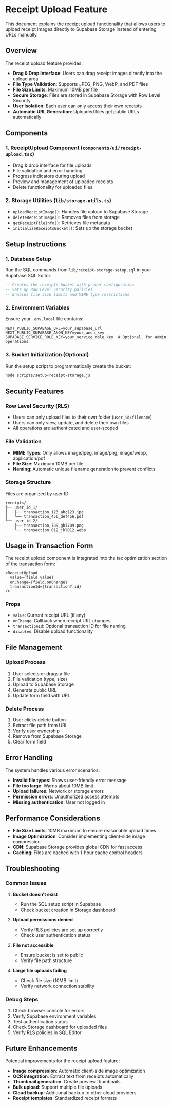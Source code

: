 # Receipt Upload Feature

This document explains the receipt upload functionality that allows users to upload receipt images directly to Supabase Storage instead of entering URLs manually.

## Overview

The receipt upload feature provides:
- **Drag & Drop Interface**: Users can drag receipt images directly into the upload area
- **File Type Validation**: Supports JPEG, PNG, WebP, and PDF files
- **File Size Limits**: Maximum 10MB per file
- **Secure Storage**: Files are stored in Supabase Storage with Row Level Security
- **User Isolation**: Each user can only access their own receipts
- **Automatic URL Generation**: Uploaded files get public URLs automatically

## Components

### 1. ReceiptUpload Component (`components/ui/receipt-upload.tsx`)
- Drag & drop interface for file uploads
- File validation and error handling
- Progress indicators during upload
- Preview and management of uploaded receipts
- Delete functionality for uploaded files

### 2. Storage Utilities (`lib/storage-utils.ts`)
- `uploadReceiptImage()`: Handles file upload to Supabase Storage
- `deleteReceiptImage()`: Removes files from storage
- `getReceiptFileInfo()`: Retrieves file metadata
- `initializeReceiptsBucket()`: Sets up the storage bucket

## Setup Instructions

### 1. Database Setup
Run the SQL commands from `lib/receipt-storage-setup.sql` in your Supabase SQL Editor:

```sql
-- Creates the receipts bucket with proper configuration
-- Sets up Row Level Security policies
-- Enables file size limits and MIME type restrictions
```

### 2. Environment Variables
Ensure your `.env.local` file contains:
```env
NEXT_PUBLIC_SUPABASE_URL=your_supabase_url
NEXT_PUBLIC_SUPABASE_ANON_KEY=your_anon_key
SUPABASE_SERVICE_ROLE_KEY=your_service_role_key  # Optional, for admin operations
```

### 3. Bucket Initialization (Optional)
Run the setup script to programmatically create the bucket:
```bash
node scripts/setup-receipt-storage.js
```

## Security Features

### Row Level Security (RLS)
- Users can only upload files to their own folder (`user_id/filename`)
- Users can only view, update, and delete their own files
- All operations are authenticated and user-scoped

### File Validation
- **MIME Types**: Only allows image/jpeg, image/png, image/webp, application/pdf
- **File Size**: Maximum 10MB per file
- **Naming**: Automatic unique filename generation to prevent conflicts

### Storage Structure
Files are organized by user ID:
```
receipts/
├── user_id_1/
│   ├── transaction_123_abc123.jpg
│   └── transaction_456_def456.pdf
└── user_id_2/
    ├── transaction_789_ghi789.png
    └── transaction_012_jkl012.webp
```

## Usage in Transaction Form

The receipt upload component is integrated into the tax optimization section of the transaction form:

```tsx
<ReceiptUpload
  value={field.value}
  onChange={field.onChange}
  transactionId={transaction?.id}
/>
```

### Props
- `value`: Current receipt URL (if any)
- `onChange`: Callback when receipt URL changes
- `transactionId`: Optional transaction ID for file naming
- `disabled`: Disable upload functionality

## File Management

### Upload Process
1. User selects or drags a file
2. File validation (type, size)
3. Upload to Supabase Storage
4. Generate public URL
5. Update form field with URL

### Delete Process
1. User clicks delete button
2. Extract file path from URL
3. Verify user ownership
4. Remove from Supabase Storage
5. Clear form field

## Error Handling

The system handles various error scenarios:
- **Invalid file types**: Shows user-friendly error message
- **File too large**: Warns about 10MB limit
- **Upload failures**: Network or storage errors
- **Permission errors**: Unauthorized access attempts
- **Missing authentication**: User not logged in

## Performance Considerations

- **File Size Limits**: 10MB maximum to ensure reasonable upload times
- **Image Optimization**: Consider implementing client-side image compression
- **CDN**: Supabase Storage provides global CDN for fast access
- **Caching**: Files are cached with 1-hour cache control headers

## Troubleshooting

### Common Issues

1. **Bucket doesn't exist**
   - Run the SQL setup script in Supabase
   - Check bucket creation in Storage dashboard

2. **Upload permissions denied**
   - Verify RLS policies are set up correctly
   - Check user authentication status

3. **File not accessible**
   - Ensure bucket is set to public
   - Verify file path structure

4. **Large file uploads failing**
   - Check file size (10MB limit)
   - Verify network connection stability

### Debug Steps

1. Check browser console for errors
2. Verify Supabase environment variables
3. Test authentication status
4. Check Storage dashboard for uploaded files
5. Verify RLS policies in SQL Editor

## Future Enhancements

Potential improvements for the receipt upload feature:
- **Image compression**: Automatic client-side image optimization
- **OCR integration**: Extract text from receipts automatically
- **Thumbnail generation**: Create preview thumbnails
- **Bulk upload**: Support multiple file uploads
- **Cloud backup**: Additional backup to other cloud providers
- **Receipt templates**: Standardized receipt formats